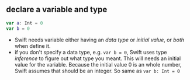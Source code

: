 ## declare a variable and type

```swift
var a: Int = 0
var b = 0
```

* Swift needs variable either having an *data type* or *initial value*, or *both* when define it.
* if you don't specify a data type, e.g. `var b = 0`, Swift uses type *inference* to figure out what type you meant. This will needs an initial value for the variable. Because the initial value 0 is an whole number, Swift assumes that should be an integer. So same as `var b: Int = 0`
 